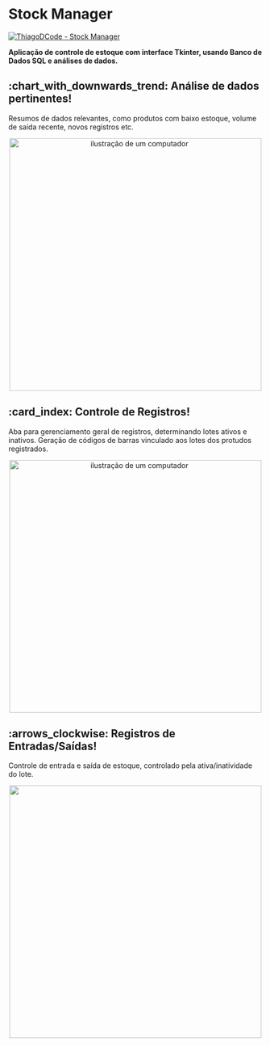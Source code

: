 <h1>Stock Manager</h1>

[![ThiagoDCode - Stock Manager](https://img.shields.io/static/v1?label=ThiagoDCode&message=Stock_Manager&color=blue&logo=github)](https://github.com/ThiagoDCode/Stock_Manager "Ir para o repositório.")

**Aplicação de controle de estoque com interface Tkinter, usando Banco de Dados SQL e análises de dados.**


<h2>:chart_with_downwards_trend: Análise de dados pertinentes!</h2>
<p align="left">
  Resumos de dados relevantes, como produtos com baixo estoque, volume de saída recente, novos registros etc.
<br>
<div align="center">
  <img src="https://github.com/ThiagoDCode/Stock_Manager/assets/138177232/1bf9d982-7f43-4168-8d35-23374c304397" alt="ilustração de um computador" min-width="500px" max-width="500px" width="500px" align="center">
</div>

<h2>:card_index: Controle de Registros!</h2>
<p align="left">
  Aba para gerenciamento geral de registros, determinando lotes ativos e inativos. Geração de códigos de barras vinculado aos lotes dos protudos registrados.
<br>
<div align="center">
  <img src="https://github.com/ThiagoDCode/Stock_Manager/assets/138177232/283994bf-0716-44ba-a381-80f292cf7ce2" alt="ilustração de um computador" min-width="500px" max-width="500px" width="500px" align="center">
</div>
 
<h2>:arrows_clockwise: Registros de Entradas/Saídas!</h2>
<p align="left">
  Controle de entrada e saída de estoque, controlado pela ativa/inatividade do lote.
<br>
<div align="center">
  <img src="https://github.com/ThiagoDCode/Stock_Manager/assets/138177232/a125e75b-93b9-4e78-8748-70453a74d2b7" min-width="500px" max-width="500px" width="500px" align="center">
</div>
